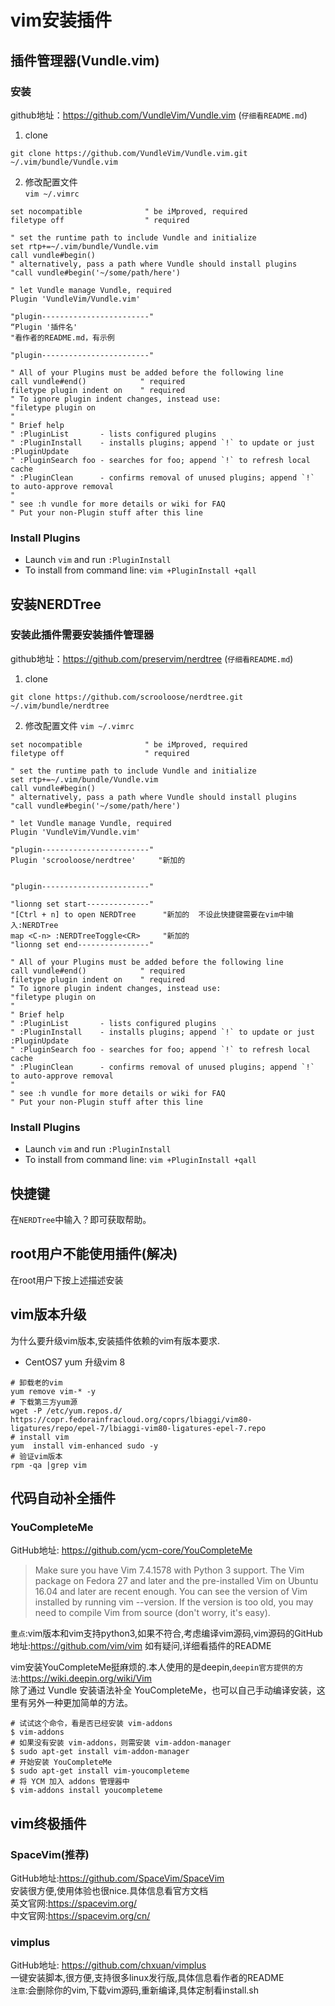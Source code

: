 # vim安装插件

## 插件管理器(Vundle.vim)
### 安装
github地址：https://github.com/VundleVim/Vundle.vim  (`仔细看README.md`)

1. clone  
```
git clone https://github.com/VundleVim/Vundle.vim.git ~/.vim/bundle/Vundle.vim
```
2. 修改配置文件  
`vim ~/.vimrc`  
```
set nocompatible              " be iMproved, required
filetype off                  " required

" set the runtime path to include Vundle and initialize
set rtp+=~/.vim/bundle/Vundle.vim
call vundle#begin()
" alternatively, pass a path where Vundle should install plugins
"call vundle#begin('~/some/path/here')

" let Vundle manage Vundle, required
Plugin 'VundleVim/Vundle.vim'

"plugin------------------------"
“Plugin '插件名'  
"看作者的README.md，有示例

"plugin------------------------"

" All of your Plugins must be added before the following line
call vundle#end()            " required
filetype plugin indent on    " required
" To ignore plugin indent changes, instead use:
"filetype plugin on
"
" Brief help
" :PluginList       - lists configured plugins
" :PluginInstall    - installs plugins; append `!` to update or just :PluginUpdate
" :PluginSearch foo - searches for foo; append `!` to refresh local cache
" :PluginClean      - confirms removal of unused plugins; append `!` to auto-approve removal
"
" see :h vundle for more details or wiki for FAQ
" Put your non-Plugin stuff after this line

```

### Install Plugins
 - Launch `vim` and run `:PluginInstall`
 - To install from command line: `vim +PluginInstall +qall`

## 安装NERDTree

### 安装此插件需要安装插件管理器  
github地址：https://github.com/preservim/nerdtree  (`仔细看README.md`)

1. clone
```
git clone https://github.com/scrooloose/nerdtree.git ~/.vim/bundle/nerdtree
```
2. 修改配置文件
`vim ~/.vimrc`  
```
set nocompatible              " be iMproved, required
filetype off                  " required

" set the runtime path to include Vundle and initialize
set rtp+=~/.vim/bundle/Vundle.vim
call vundle#begin()
" alternatively, pass a path where Vundle should install plugins
"call vundle#begin('~/some/path/here')

" let Vundle manage Vundle, required
Plugin 'VundleVim/Vundle.vim'

"plugin------------------------"
Plugin 'scrooloose/nerdtree'     "新加的      


"plugin------------------------"

"lionng set start--------------"
"[Ctrl + n] to open NERDTree      "新加的  不设此快捷键需要在vim中输入:NERDTree
map <C-n> :NERDTreeToggle<CR>     "新加的  
"lionng set end----------------"

" All of your Plugins must be added before the following line
call vundle#end()            " required
filetype plugin indent on    " required
" To ignore plugin indent changes, instead use:
"filetype plugin on
"
" Brief help
" :PluginList       - lists configured plugins
" :PluginInstall    - installs plugins; append `!` to update or just :PluginUpdate
" :PluginSearch foo - searches for foo; append `!` to refresh local cache
" :PluginClean      - confirms removal of unused plugins; append `!` to auto-approve removal
"
" see :h vundle for more details or wiki for FAQ
" Put your non-Plugin stuff after this line

```

### Install Plugins
 - Launch `vim` and run `:PluginInstall`
 - To install from command line: `vim +PluginInstall +qall`


## 快捷键
在`NERDTree`中输入？即可获取帮助。

## root用户不能使用插件(解决)
在root用户下按上述描述安装

## vim版本升级
为什么要升级vim版本,安装插件依赖的vim有版本要求.

 - CentOS7 yum 升级vim 8

```
# 卸载老的vim
yum remove vim-* -y
# 下载第三方yum源
wget -P /etc/yum.repos.d/  https://copr.fedorainfracloud.org/coprs/lbiaggi/vim80-ligatures/repo/epel-7/lbiaggi-vim80-ligatures-epel-7.repo
# install vim
yum  install vim-enhanced sudo -y
# 验证vim版本
rpm -qa |grep vim
```

## 代码自动补全插件
### YouCompleteMe
GitHub地址: https://github.com/ycm-core/YouCompleteMe

> Make sure you have Vim 7.4.1578 with Python 3 support. The Vim package on Fedora 27 and later and the pre-installed Vim on Ubuntu 16.04 and later are recent enough. You can see the version of Vim installed by running vim --version. If the version is too old, you may need to compile Vim from source (don't worry, it's easy).

`重点`:vim版本和vim支持python3,如果不符合,考虑编译vim源码,vim源码的GitHub地址:https://github.com/vim/vim 如有疑问,详细看插件的README

vim安装YouCompleteMe挺麻烦的.本人使用的是deepin,`deepin官方提供的方法`:https://wiki.deepin.org/wiki/Vim  
除了通过 Vundle 安装语法补全 YouCompleteMe，也可以自己手动编译安装，这里有另外一种更加简单的方法。
```
# 试试这个命令，看是否已经安装 vim-addons
$ vim-addons
# 如果没有安装 vim-addons，则需安装 vim-addon-manager
$ sudo apt-get install vim-addon-manager
# 开始安装 YouCompleteMe
$ sudo apt-get install vim-youcompleteme
# 将 YCM 加入 addons 管理器中
$ vim-addons install youcompleteme
```

## vim终极插件
### SpaceVim(推荐)
GitHub地址:https://github.com/SpaceVim/SpaceVim  
安装很方便,使用体验也很nice.具体信息看官方文档  
英文官网:https://spacevim.org/  
中文官网:https://spacevim.org/cn/  

### vimplus
GitHub地址: https://github.com/chxuan/vimplus  
一键安装脚本,很方便,支持很多linux发行版,具体信息看作者的README  
`注意`:会删除你的vim,下载vim源码,重新编译,具体定制看install.sh


